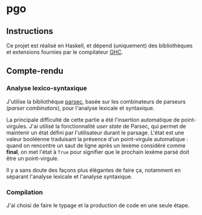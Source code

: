 # pgo

## Instructions

Ce projet est réalisé en Haskell, et dépend (uniquement) des bibliothèques et extensions fournies par le compilateur [GHC](https://www.haskell.org/ghc/).

## Compte-rendu

### Analyse lexico-syntaxique

J'utilise la bibliothèque [parsec](https://hackage.haskell.org/package/parsec), basée sur les combinateurs de parseurs (*parser combinators*), pour l'analyse lexicale et syntaxique.

La principale difficulté de cette partie a été l'insertion automatique de point-virgules. J'ai utilisé la fonctionnalité *user state* de Parsec, qui permet de maintenir un état défini par l'utilisateur durant le parsage. L'état est une valeur booléenne traduisant la présence d'un point-virgule automatique : quand on rencontre un saut de ligne après un lexème considéré comme **final**, on met l'état à `True` pour signifier que le prochain lexème parsé doit être un point-virgule.

Il y a sans doute des façons plus élégantes de faire ça, notamment en séparant l'analyse lexicale et l'analyse syntaxique.

### Compilation

J'ai choisi de faire le typage et la production de code en une seule étape.


